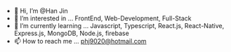 - 👋 Hi, I’m @Han Jin 
- 👀 I’m interested in ... FrontEnd, Web-Development, Full-Stack  
- 🌱 I’m currently learning ... Javascript, Typescript, React.js, React-Native, Express.js, MongoDB, Node.js, firebase
- 📫 How to reach me ... phj9020@hotmail.com

<!---
phj9020/phj9020 is a ✨ special ✨ repository because its `README.md` (this file) appears on your GitHub profile.
You can click the Preview link to take a look at your changes.
--->
